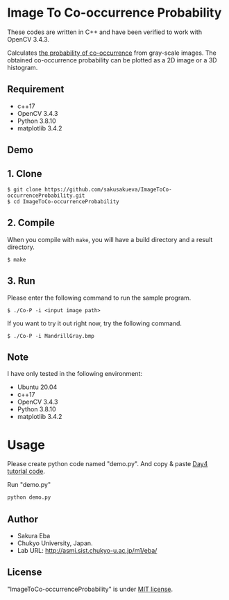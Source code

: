 # Image To Co-occurrence Probability
These codes are written in C++ and have been verified to work with OpenCV 3.4.3.

Calculates [the probability of co-occurrence]() from gray-scale images.
The obtained co-occurrence probability can be plotted as a 2D image or a 3D histogram.

## Requirement
* c++17
* OpenCV 3.4.3
* Python 3.8.10
* matplotlib 3.4.2

## Demo
## 1. Clone
~~~
$ git clone https://github.com/sakusakueva/ImageToCo-occurrenceProbability.git
$ cd ImageToCo-occurrenceProbability
~~~
## 2. Compile
When you compile with `make`, you will have a build directory and a result directory.
~~~
$ make
~~~
## 3. Run
Please enter the following command to run the sample program.
~~~
$ ./Co-P -i <input image path>
~~~

If you want to try it out right now, try the following command.
~~~
$ ./Co-P -i MandrillGray.bmp
~~~



## Note
I have only tested in the following environment:
* Ubuntu 20.04
* c++17
* OpenCV 3.4.3
* Python 3.8.10
* matplotlib 3.4.2
 
# Usage
 
Please create python code named "demo.py".
And copy &amp; paste [Day4 tutorial code](https://cpp-learning.com/pyxel_physical_sim4/).
 
Run "demo.py"
 
```bash
python demo.py
```

## Author
* Sakura Eba
* Chukyo University, Japan.
* Lab URL: http://asmi.sist.chukyo-u.ac.jp/m1/eba/
 
## License
"ImageToCo-occurrenceProbability" is under [MIT license](https://en.wikipedia.org/wiki/MIT_License).

